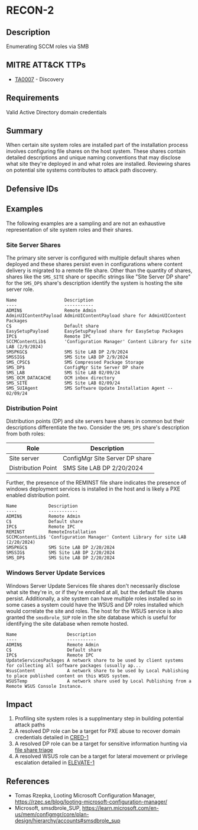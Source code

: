 # RECON-2

## Description
Enumerating SCCM roles via SMB

## MITRE ATT&CK TTPs
- [TA0007](https://attack.mitre.org/tactics/TA0007/) - Discovery

## Requirements

Valid Active Directory domain credentials

## Summary

When certain site system roles are installed part of the installation process involves configuring file shares on the host system. These shares contain detailed descriptions and unique naming conventions that may disclose what site they're deployed in and what roles are installed. Reviewing shares on potential site systems contributes to attack path discovery. 

## Defensive IDs

## Examples
The following examples are a sampling and are not an exhaustive representation of site system roles and their shares.

### Site Server Shares

The primary site server is configured with multiple default shares when deployed and these shares persist even in configurations where content delivery is migrated to a remote file share. Other than the quantity of shares, shares like the `SMS_SITE` share or specific strings like "Site Server DP share" for the `SMS_DP$` share's description identify the system is hosting the site server role.

```
Name                  Description
----                  -----------
ADMIN$                Remote Admin
AdminUIContentPayload AdminUIContentPayload share for AdminUIContent Packages
C$                    Default share
EasySetupPayload      EasySetupPayload share for EasySetup Packages
IPC$                  Remote IPC
SCCMContentLib$       'Configuration Manager' Content Library for site LAB (2/9/2024)
SMSPKGC$              SMS Site LAB DP 2/9/2024
SMSSIG$               SMS Site LAB DP 2/9/2024
SMS_CPSC$             SMS Compressed Package Storage
SMS_DP$               ConfigMgr Site Server DP share
SMS_LAB               SMS Site LAB 02/09/24
SMS_OCM_DATACACHE     OCM inbox directory
SMS_SITE              SMS Site LAB 02/09/24
SMS_SUIAgent          SMS Software Update Installation Agent -- 02/09/24
```

### Distribution Point
Distribution points (DP) and site servers have shares in common but their descriptions differentiate the two. Consider the `SMS_DP$` share's description from both roles:

|Role| Description|
|---------|------|
|Site server| ConfigMgr Site Server DP share|
|Distribution Point|SMS Site LAB DP 2/20/2024|

Further, the presence of the REMINST file share indicates the presence of windows deployment services is installed in the host and is likely a PXE enabled distribution point.

```
Name            Description
----            -----------
ADMIN$          Remote Admin
C$              Default share
IPC$            Remote IPC
REMINST         RemoteInstallation
SCCMContentLib$ 'Configuration Manager' Content Library for site LAB (2/20/2024)
SMSPKGC$        SMS Site LAB DP 2/20/2024
SMSSIG$         SMS Site LAB DP 2/20/2024
SMS_DP$         SMS Site LAB DP 2/20/2024
```
### Windows Server Update Services

Windows Server Update Services file shares don't necessarily disclose what site they're in, or if they're enrolled at all, but the default file shares persist. Additionally, a site system can have multiple roles installed so in some cases a system could have the WSUS and DP roles installed which would correlate the site and roles.  The host for the WSUS service is also granted the `smsdbrole_SUP` role in the site database which is useful for identifying the site database when remote hosted. 
```
Name                   Description
----                   -----------
ADMIN$                 Remote Admin
C$                     Default share
IPC$                   Remote IPC
UpdateServicesPackages A network share to be used by client systems for collecting all software packages (usually ap...
WsusContent            A network share to be used by Local Publishing to place published content on this WSUS system.
WSUSTemp               A network share used by Local Publishing from a Remote WSUS Console Instance.
```

## Impact

1. Profiling site system roles is a supplmentary step in building potential attack paths
2. A resolved DP role can be a target for PXE abuse to recover domain credentials detailed in [CRED-1](../../CRED/CRED-1/cred-1_description.md)
3. A resolved DP role can be a target for sensitive information hunting via [file share triage](https://rzec.se/blog/looting-microsoft-configuration-manager) 
3. A resolved WSUS role can be a target for lateral movement or privilege escalation detailed in [ELEVATE-1](../../ELEVATE/ELEVATE-1/ELEVATE-1_description.md)

## References
- Tomas Rzepka, Looting Microsoft Configuration Manager, https://rzec.se/blog/looting-microsoft-configuration-manager/
- Microsoft, smsdbrole_SUP, https://learn.microsoft.com/en-us/mem/configmgr/core/plan-design/hierarchy/accounts#smsdbrole_sup